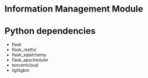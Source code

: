 # Information Management Module

# Python dependencies
+ flask
+ flask_restful
+ flask_sqlalchemy
+ flask_apscheduler
+ tencentcloud
+ lightgbm

